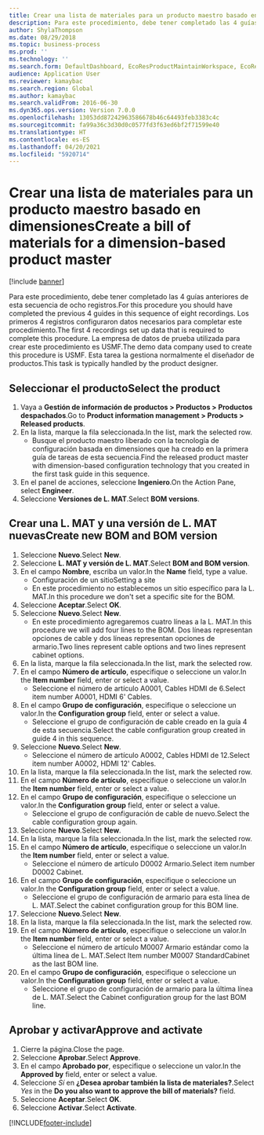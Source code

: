 ```yaml
---
title: Crear una lista de materiales para un producto maestro basado en dimensiones
description: Para este procedimiento, debe tener completado las 4 guías anteriores de esta secuencia de ocho registros.
author: ShylaThompson
ms.date: 08/29/2018
ms.topic: business-process
ms.prod: ''
ms.technology: ''
ms.search.form: DefaultDashboard, EcoResProductMaintainWorkspace, EcoResProductOpenCasesFormPart, EcoResProductDetailsExtended, BOMConsistOf, BOMTable, InventItemIdLookupSimple, HcmWorkerLookUp
audience: Application User
ms.reviewer: kamaybac
ms.search.region: Global
ms.author: kamaybac
ms.search.validFrom: 2016-06-30
ms.dyn365.ops.version: Version 7.0.0
ms.openlocfilehash: 13053dd87242963586678b46c64493feb3383c4c
ms.sourcegitcommit: fa99a36c3d30d0c0577fd3f63ed6bf2f71599e40
ms.translationtype: HT
ms.contentlocale: es-ES
ms.lasthandoff: 04/20/2021
ms.locfileid: "5920714"
---
```

# <a name="create-a-bill-of-materials-for-a-dimension-based-product-master"></a><span data-ttu-id="d4ae7-103">Crear una lista de materiales para un producto maestro basado en dimensiones</span><span class="sxs-lookup"><span data-stu-id="d4ae7-103">Create a bill of materials for a dimension-based product master</span></span>

[!include [banner](../../includes/banner.md)]

<span data-ttu-id="d4ae7-104">Para este procedimiento, debe tener completado las 4 guías anteriores de esta secuencia de ocho registros.</span><span class="sxs-lookup"><span data-stu-id="d4ae7-104">For this procedure you should have completed the previous 4 guides in this sequence of eight recordings.</span></span> <span data-ttu-id="d4ae7-105">Los primeros 4 registros configuraron datos necesarios para completar este procedimiento.</span><span class="sxs-lookup"><span data-stu-id="d4ae7-105">The first 4 recordings set up data that is required to complete this procedure.</span></span> <span data-ttu-id="d4ae7-106">La empresa de datos de prueba utilizada para crear este procedimiento es USMF.</span><span class="sxs-lookup"><span data-stu-id="d4ae7-106">The demo data company used to create this procedure is USMF.</span></span> <span data-ttu-id="d4ae7-107">Esta tarea la gestiona normalmente el diseñador de productos.</span><span class="sxs-lookup"><span data-stu-id="d4ae7-107">This task is typically handled by the product designer.</span></span>

## <a name="select-the-product"></a><span data-ttu-id="d4ae7-108">Seleccionar el producto</span><span class="sxs-lookup"><span data-stu-id="d4ae7-108">Select the product</span></span>

1. <span data-ttu-id="d4ae7-109">Vaya a **Gestión de información de productos \> Productos \> Productos despachados**.</span><span class="sxs-lookup"><span data-stu-id="d4ae7-109">Go to **Product information management \> Products \> Released products**.</span></span>
1. <span data-ttu-id="d4ae7-110">En la lista, marque la fila seleccionada.</span><span class="sxs-lookup"><span data-stu-id="d4ae7-110">In the list, mark the selected row.</span></span>
    * <span data-ttu-id="d4ae7-111">Busque el producto maestro liberado con la tecnología de configuración basada en dimensiones que ha creado en la primera guía de tareas de esta secuencia.</span><span class="sxs-lookup"><span data-stu-id="d4ae7-111">Find the released product master with dimension-based configuration technology that you created in the first task guide in this sequence.</span></span>  
1. <span data-ttu-id="d4ae7-112">En el panel de acciones, seleccione **Ingeniero**.</span><span class="sxs-lookup"><span data-stu-id="d4ae7-112">On the Action Pane, select **Engineer**.</span></span>
1. <span data-ttu-id="d4ae7-113">Seleccione **Versiones de L. MAT**.</span><span class="sxs-lookup"><span data-stu-id="d4ae7-113">Select **BOM versions**.</span></span>

## <a name="create-new-bom-and-bom-version"></a><span data-ttu-id="d4ae7-114">Crear una L. MAT y una versión de L. MAT nuevas</span><span class="sxs-lookup"><span data-stu-id="d4ae7-114">Create new BOM and BOM version</span></span>

1. <span data-ttu-id="d4ae7-115">Seleccione **Nuevo**.</span><span class="sxs-lookup"><span data-stu-id="d4ae7-115">Select **New**.</span></span>
1. <span data-ttu-id="d4ae7-116">Seleccione **L. MAT y versión de L. MAT**.</span><span class="sxs-lookup"><span data-stu-id="d4ae7-116">Select **BOM and BOM version**.</span></span>
1. <span data-ttu-id="d4ae7-117">En el campo **Nombre**, escriba un valor.</span><span class="sxs-lookup"><span data-stu-id="d4ae7-117">In the **Name** field, type a value.</span></span>
    * <span data-ttu-id="d4ae7-118">Configuración de un sitio</span><span class="sxs-lookup"><span data-stu-id="d4ae7-118">Setting a site</span></span>  
    * <span data-ttu-id="d4ae7-119">En este procedimiento no establecemos un sitio específico para la L. MAT.</span><span class="sxs-lookup"><span data-stu-id="d4ae7-119">In this procedure we don't set a specific site for the BOM.</span></span>  
1. <span data-ttu-id="d4ae7-120">Seleccione **Aceptar**.</span><span class="sxs-lookup"><span data-stu-id="d4ae7-120">Select **OK**.</span></span>
1. <span data-ttu-id="d4ae7-121">Seleccione **Nuevo**.</span><span class="sxs-lookup"><span data-stu-id="d4ae7-121">Select **New**.</span></span>
    * <span data-ttu-id="d4ae7-122">En este procedimiento agregaremos cuatro líneas a la L. MAT.</span><span class="sxs-lookup"><span data-stu-id="d4ae7-122">In this procedure we will add four lines to the BOM.</span></span> <span data-ttu-id="d4ae7-123">Dos líneas representan opciones de cable y dos líneas representan opciones de armario.</span><span class="sxs-lookup"><span data-stu-id="d4ae7-123">Two lines represent cable options and two lines represent cabinet options.</span></span>  
1. <span data-ttu-id="d4ae7-124">En la lista, marque la fila seleccionada.</span><span class="sxs-lookup"><span data-stu-id="d4ae7-124">In the list, mark the selected row.</span></span>
1. <span data-ttu-id="d4ae7-125">En el campo **Número de artículo**, especifique o seleccione un valor.</span><span class="sxs-lookup"><span data-stu-id="d4ae7-125">In the **Item number** field, enter or select a value.</span></span>
    * <span data-ttu-id="d4ae7-126">Seleccione el número de artículo A0001, Cables HDMI de 6.</span><span class="sxs-lookup"><span data-stu-id="d4ae7-126">Select item number A0001, HDMI 6' Cables.</span></span>  
1. <span data-ttu-id="d4ae7-127">En el campo **Grupo de configuración**, especifique o seleccione un valor.</span><span class="sxs-lookup"><span data-stu-id="d4ae7-127">In the **Configuration group** field, enter or select a value.</span></span>
    * <span data-ttu-id="d4ae7-128">Seleccione el grupo de configuración de cable creado en la guía 4 de esta secuencia.</span><span class="sxs-lookup"><span data-stu-id="d4ae7-128">Select the cable configuration group created in guide 4 in this sequence.</span></span>  
1. <span data-ttu-id="d4ae7-129">Seleccione **Nuevo**.</span><span class="sxs-lookup"><span data-stu-id="d4ae7-129">Select **New**.</span></span>
    * <span data-ttu-id="d4ae7-130">Seleccione el número de artículo A0002, Cables HDMI de 12.</span><span class="sxs-lookup"><span data-stu-id="d4ae7-130">Select item number A0002, HDMI 12' Cables.</span></span>  
1. <span data-ttu-id="d4ae7-131">En la lista, marque la fila seleccionada.</span><span class="sxs-lookup"><span data-stu-id="d4ae7-131">In the list, mark the selected row.</span></span>
1. <span data-ttu-id="d4ae7-132">En el campo **Número de artículo**, especifique o seleccione un valor.</span><span class="sxs-lookup"><span data-stu-id="d4ae7-132">In the **Item number** field, enter or select a value.</span></span>
1. <span data-ttu-id="d4ae7-133">En el campo **Grupo de configuración**, especifique o seleccione un valor.</span><span class="sxs-lookup"><span data-stu-id="d4ae7-133">In the **Configuration group** field, enter or select a value.</span></span>
    * <span data-ttu-id="d4ae7-134">Seleccione el grupo de configuración de cable de nuevo.</span><span class="sxs-lookup"><span data-stu-id="d4ae7-134">Select the cable configuration group again.</span></span>  
1. <span data-ttu-id="d4ae7-135">Seleccione **Nuevo**.</span><span class="sxs-lookup"><span data-stu-id="d4ae7-135">Select **New**.</span></span>
1. <span data-ttu-id="d4ae7-136">En la lista, marque la fila seleccionada.</span><span class="sxs-lookup"><span data-stu-id="d4ae7-136">In the list, mark the selected row.</span></span>
1. <span data-ttu-id="d4ae7-137">En el campo **Número de artículo**, especifique o seleccione un valor.</span><span class="sxs-lookup"><span data-stu-id="d4ae7-137">In the **Item number** field, enter or select a value.</span></span>
    * <span data-ttu-id="d4ae7-138">Seleccione el número de artículo D0002 Armario.</span><span class="sxs-lookup"><span data-stu-id="d4ae7-138">Select item number D0002 Cabinet.</span></span>  
1. <span data-ttu-id="d4ae7-139">En el campo **Grupo de configuración**, especifique o seleccione un valor.</span><span class="sxs-lookup"><span data-stu-id="d4ae7-139">In the **Configuration group** field, enter or select a value.</span></span>
    * <span data-ttu-id="d4ae7-140">Seleccione el grupo de configuración de armario para esta línea de L. MAT.</span><span class="sxs-lookup"><span data-stu-id="d4ae7-140">Select the cabinet configuration group for this BOM line.</span></span>  
1. <span data-ttu-id="d4ae7-141">Seleccione **Nuevo**.</span><span class="sxs-lookup"><span data-stu-id="d4ae7-141">Select **New**.</span></span>
1. <span data-ttu-id="d4ae7-142">En la lista, marque la fila seleccionada.</span><span class="sxs-lookup"><span data-stu-id="d4ae7-142">In the list, mark the selected row.</span></span>
1. <span data-ttu-id="d4ae7-143">En el campo **Número de artículo**, especifique o seleccione un valor.</span><span class="sxs-lookup"><span data-stu-id="d4ae7-143">In the **Item number** field, enter or select a value.</span></span>
    * <span data-ttu-id="d4ae7-144">Seleccione el número de artículo M0007 Armario estándar como la última línea de L. MAT.</span><span class="sxs-lookup"><span data-stu-id="d4ae7-144">Select Item number M0007 StandardCabinet as the last BOM line.</span></span>  
1. <span data-ttu-id="d4ae7-145">En el campo **Grupo de configuración**, especifique o seleccione un valor.</span><span class="sxs-lookup"><span data-stu-id="d4ae7-145">In the **Configuration group** field, enter or select a value.</span></span>
    * <span data-ttu-id="d4ae7-146">Seleccione el grupo de configuración de armario para la última línea de L. MAT.</span><span class="sxs-lookup"><span data-stu-id="d4ae7-146">Select the Cabinet configuration group for the last BOM line.</span></span>  

## <a name="approve-and-activate"></a><span data-ttu-id="d4ae7-147">Aprobar y activar</span><span class="sxs-lookup"><span data-stu-id="d4ae7-147">Approve and activate</span></span>

1. <span data-ttu-id="d4ae7-148">Cierre la página.</span><span class="sxs-lookup"><span data-stu-id="d4ae7-148">Close the page.</span></span>
1. <span data-ttu-id="d4ae7-149">Seleccione **Aprobar**.</span><span class="sxs-lookup"><span data-stu-id="d4ae7-149">Select **Approve**.</span></span>
1. <span data-ttu-id="d4ae7-150">En el campo **Aprobado por**, especifique o seleccione un valor.</span><span class="sxs-lookup"><span data-stu-id="d4ae7-150">In the **Approved by** field, enter or select a value.</span></span>
1. <span data-ttu-id="d4ae7-151">Seleccione *Sí* en **¿Desea aprobar también la lista de materiales?**.</span><span class="sxs-lookup"><span data-stu-id="d4ae7-151">Select *Yes* in the **Do you also want to approve the bill of materials?** field.</span></span>
1. <span data-ttu-id="d4ae7-152">Seleccione **Aceptar**.</span><span class="sxs-lookup"><span data-stu-id="d4ae7-152">Select **OK**.</span></span>
1. <span data-ttu-id="d4ae7-153">Seleccione **Activar**.</span><span class="sxs-lookup"><span data-stu-id="d4ae7-153">Select **Activate**.</span></span>



[!INCLUDE[footer-include](../../../includes/footer-banner.md)]